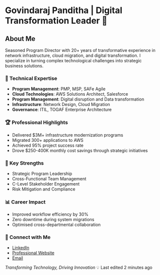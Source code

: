 # Govindaraj Panditha | Digital Transformation Leader 🚀

## About Me
Seasoned Program Director with 20+ years of transformative experience in network infrastructure, cloud migration, and digital transformation. I specialize in turning complex technological challenges into strategic business solutions.

### 🔧 Technical Expertise
- **Program Management**: PMP, MSP, SAFe Agile
- **Cloud Technologies**: AWS Solutions Architect, Salesforce
- **Program Management**: Digital disruption and Data transformation
- **Infrastructure**: Network Design, Cloud Migration
- **Governance**: ITIL, TOGAF Enterprise Architecture

### 🏆 Professional Highlights
- Delivered $3M+ infrastructure modernization programs
- Migrated 300+ applications to AWS
- Achieved 95% project success rate
- Drove $250-400K monthly cost savings through strategic initiatives

### 🌟 Key Strengths
- Strategic Program Leadership
- Cross-Functional Team Management
- C-Level Stakeholder Engagement
- Risk Mitigation and Compliance

### 📊 Career Impact
- Improved workflow efficiency by 30%
- Zero downtime during system migrations
- Optimised cross-departmental collaboration

### 🔗 Connect with Me
- [LinkedIn](#)
- [Professional Website](#)
- [Email](#)

*Transforming Technology, Driving Innovation* 💡
Last edited 2 minutes ago


